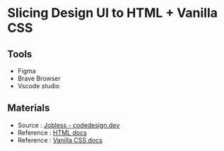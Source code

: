 # Slicing Design UI to HTML + Vanilla CSS
## Tools
- Figma
- Brave Browser
- Vscode studio
## Materials
- Source : [Jobless - codedesign.dev](https://codedesign.dev/challenge/jobless)
- Reference : [HTML docs](https://developer.mozilla.org/en-US/docs/Web/HTML)
- Reference : [Vanilla CSS docs](https://developer.mozilla.org/en-US/docs/Web/CSS)
